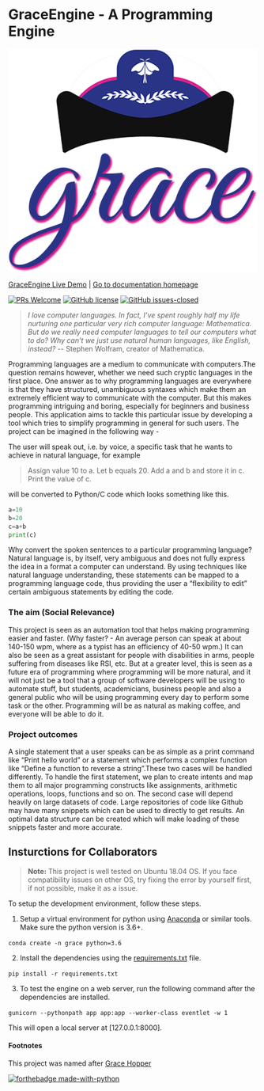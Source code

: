 # GraceEngine - A Programming Engine

![Grace Engine](Logo.png)

[GraceEngine Live Demo](http://grace-nlp.herokuapp.com) | [Go to documentation homepage](https://kb-studios.github.io/programming-engine/)

[![PRs Welcome](https://img.shields.io/badge/PRs-welcome-brightgreen.svg?style=flat-square)](http://makeapullrequest.com)
[![GitHub license](https://img.shields.io/github/license/kb-studios/programming-engine.svg)](https://github.com/kb-studios/programming-engine/blob/master/LICENSE)
[![GitHub issues-closed](https://img.shields.io/github/issues-closed/kb-studios/programming-engine.svg)](https://github.com/kb-studios/programming-engine/issues?q=is%3Aissue+is%3Aclosed)

> *I love computer languages. In fact, I’ve spent roughly half my life nurturing one particular very rich computer language: Mathematica. But do we really need computer languages to tell our computers what to do? Why can’t we just use natural human languages, like English, instead?*
> -- Stephen Wolfram, creator of Mathematica.

Programming languages are a medium to communicate with computers.The question remains however, whether we need such cryptic languages in the first place. One answer as to why programming languages are everywhere is that they have structured, unambiguous syntaxes which make them an extremely efficient way to communicate with the computer. But this makes programming intriguing and boring, especially for beginners and business people. This application aims to tackle this particular issue by developing a tool which tries to simplify programming in general for such users. The project can be imagined in the following way - 

The user will speak out, i.e. by voice, a specific task that he wants to achieve in natural language, for example

> Assign value 10 to a. Let b equals 20. Add a and b and store it in c. Print the value of c.

will be converted to Python/C code which looks something like this. 

```python
a=10
b=20
c=a+b
print(c)
```

Why convert the spoken sentences to a particular programming language? Natural language is, by itself, very ambiguous and does not fully express the idea in a format a computer can understand. By using techniques like natural language understanding, these statements can be mapped to a programming language code, thus providing the user a “flexibility to edit” certain ambiguous statements by editing the code.

### The aim (Social Relevance)
This project is seen as an automation tool that helps making programming easier and faster. (Why faster? - An average person can speak at about 140-150 wpm, where as a typist has an efficiency of 40-50 wpm.) It can also be seen as a great assistant for people with disabilities in arms, people suffering from diseases like RSI, etc. But at a greater level, this is seen as a future era of programming where programming will be more natural, and it will not just be a tool that a group of software developers will be using to automate stuff, but students, academicians, business people and also a general public who will be using programming every day to perform some task or the other. Programming will be as natural as making coffee, and everyone will be able to do it.


### Project outcomes
A single statement that a user speaks can be as simple as a print command like “Print hello world” or a statement which performs a complex function like “Define a function to reverse a string”.These two cases will be handled differently. To handle the first statement, we plan to create intents and map them to all major programming constructs like assignments, arithmetic operations, loops, functions and so on. The second case will depend heavily on large datasets of code. Large repositories of code like Github may have many snippets which can be used to directly to get results. An optimal data structure can be created which will make loading of these snippets faster and more accurate.

## Insturctions for Collaborators

> **Note:** This project is well tested on Ubuntu 18.04 OS. If you face compatibility issues on other OS, try fixing the error by yourself first, if not possible, make it as a issue.

To setup the development environment, follow these steps.

1. Setup a virtual environment for python using [Anaconda](https://www.anaconda.com/download/#linux) or similar tools. Make sure the python version is 3.6+.

`conda create -n grace python=3.6`

2. Install the dependencies using the [requirements.txt](requirements.txt) file.

`pip install -r requirements.txt`

3. To test the engine on a web server, run the following command after the dependencies are installed.

`gunicorn --pythonpath app app:app --worker-class eventlet -w 1`

This will open a local server at [127.0.0.1:8000].

#### Footnotes

This project was named after [Grace Hopper](https://en.wikipedia.org/wiki/Grace_Hopper)

[![forthebadge made-with-python](http://ForTheBadge.com/images/badges/made-with-python.svg)](https://www.python.org/)

